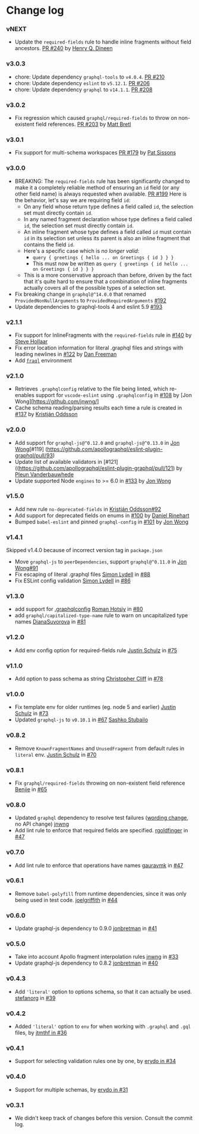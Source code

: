 # Change log

### vNEXT

- Update the `required-fields` rule to handle inline fragments without field ancestors. [PR #240](https://github.com/apollographql/eslint-plugin-graphql/pull/240) by [Henry Q. Dineen](https://github.com/henryqdineen)

### v3.0.3

- chore: Update dependency `graphql-tools` to `v4.0.4`. [PR #210](https://github.com/apollographql/eslint-plugin-graphql/pull/210)
- chore: Update dependency `eslint` to `v5.12.1`. [PR #206](https://github.com/apollographql/eslint-plugin-graphql/pull/206)
- chore: Update dependency `graphql` to `v14.1.1`. [PR #208](https://github.com/apollographql/eslint-plugin-graphql/pull/208)

### v3.0.2

- Fix regression which caused `graphql/required-fields` to throw on non-existent field references. [PR #203](https://github.com/apollographql/eslint-plugin-graphql/pull/203) by [Matt Bretl](https://github.com/mattbretl)

### v3.0.1

- Fix support for multi-schema workspaces [PR #179](https://github.com/apollographql/eslint-plugin-graphql/pull/179) by [Pat Sissons](https://github.com/patsissons)

### v3.0.0

- BREAKING: The `required-fields` rule has been significantly changed to make it a completely reliable method of ensuring an `id` field (or any other field name) is always requested when available. [PR #199](https://github.com/apollographql/eslint-plugin-graphql/pull/199) Here is the behavior, let's say we are requiring field `id`:
    - On any field whose return type defines a field called `id`, the selection set must directly contain `id`.
    - In any named fragment declaration whose type defines a field called `id`, the selection set must directly contain `id`.
    - An inline fragment whose type defines a field called `id` must contain `id` in its selection set unless its parent is also an inline fragment that contains the field `id`.
    - Here's a specific case which is _no longer valid_:
        - `query { greetings { hello ... on Greetings { id } } }`
        - This must now be written as `query { greetings { id hello ... on Greetings { id } } }`
    - This is a more conservative approach than before, driven by the fact that it's quite hard to ensure that a combination of inline fragments actually covers all of the possible types of a selection set.
- Fix breaking change in `graphql@^14.0.0` that renamed `ProvidedNonNullArguments` to `ProvidedRequiredArguments` [#192](https://github.com/apollographql/eslint-plugin-graphql/pull/192)
- Update dependencies to graphql-tools 4 and eslint 5.9 [#193](https://github.com/apollographql/eslint-plugin-graphql/pull/193)

### v2.1.1
- Fix support for InlineFragments with the `required-fields` rule in [#140](https://github.com/apollographql/eslint-plugin-graphql/pull/140/files) by [Steve Hollaar](https://github.com/stevehollaar)
- Fix error location information for literal .graphql files and strings with leading newlines in [#122](https://github.com/apollographql/eslint-plugin-graphql/pull/122) by [Dan Freeman](https://github.com/dfreeman)
- Add [`fraql`](https://github.com/smooth-code/fraql) environment

### v2.1.0
- Retrieves `.graphqlconfig` relative to the file being linted, which re-enables support for `vscode-eslint` using `.graphqlconfig` in [#108](https://github.com/apollographql/eslint-plugin-graphql/pull/108) by [Jon Wong][https://github.com/jnwng/]
- Cache schema reading/parsing results each time a rule is created in [#137](https://github.com/apollographql/eslint-plugin-graphql/pull/137) by [Kristján Oddsson](https://github.com/koddsson)

### v2.0.0
- Add support for `graphql-js@^0.12.0` and `graphql-js@^0.13.0` in [Jon Wong](https://github.com/jnwng/)[#119] (https://github.com/apollographql/eslint-plugin-graphql/pull/93)
- Update list of available validators in [#121]((https://github.com/apollographql/eslint-plugin-graphql/pull/121) by [Pleun Vanderbauwhede](https://github.com/pleunv)
- Update supported Node `engines` to >= 6.0 in [#133](https://github.com/apollographql/eslint-plugin-graphql/pull/133) by [Jon Wong](https://github.com/jnwng/)

### v1.5.0
- Add new rule `no-deprecated-fields` in [Kristján Oddsson](https://github.com/koddsson/)[#92](https://github.com/apollographql/eslint-plugin-graphql/pull/93)
- Add support for deprecated fields on enums in [#100](https://github.com/apollographql/eslint-plugin-graphql/pull/100) by [Daniel Rinehart](https://github.com/NeoPhi)
- Bumped `babel-eslint` and pinned `graphql-config` in [#101](https://github.com/apollographql/eslint-plugin-graphql/pull/101) by [Jon Wong](https://github.com/jnwng)

### v1.4.1
Skipped v1.4.0 because of incorrect version tag in `package.json`
- Move `graphql-js` to `peerDependencies`, support `graphql@^0.11.0` in [Jon Wong](https://github.com/jnwng/)[#91](https://github.com/apollographql/eslint-plugin-graphql/pull/91)
- Fix escaping of literal .graphql files [Simon Lydell](https://github.com/lydell/) in [#88](https://github.com/apollographql/eslint-plugin-graphql/pull/88)
- Fix ESLint config validation [Simon Lydell](https://github.com/lydell/) in [#86](https://github.com/apollographql/eslint-plugin-graphql/pull/86)

### v1.3.0
- add support for [.graphqlconfig](https://github.com/graphcool/graphql-config) [Roman Hotsiy](https://github.com/RomanGotsiy) in [#80](https://github.com/apollographql/eslint-plugin-graphql/pull/80)
- add `graphql/capitalized-type-name` rule to warn on uncapitalized type names [DianaSuvorova](https://github.com/DianaSuvorova) in [#81](https://github.com/apollographql/eslint-plugin-graphql/pull/81)

### v1.2.0
- Add env config option for required-fields rule [Justin Schulz](https://github.com/PepperTeasdale) in [#75](https://github.com/apollographql/eslint-plugin-graphql/pull/75)

### v1.1.0
- Add option to pass schema as string [Christopher Cliff](https://github.com/christophercliff) in [#78](https://github.com/apollographql/eslint-plugin-graphql/pull/78)

### v1.0.0
- Fix template env for older runtimes (eg. node 5 and earlier) [Justin Schulz](https://github.com/PepperTeasdale) in [#73](https://github.com/apollographql/eslint-plugin-graphql/pull/73)
- Updated `graphql-js` to `v0.10.1` in [#67](https://github.com/apollographql/eslint-plugin-graphql/pull/67) [Sashko Stubailo](https://github.com/stubailo)

### v0.8.2
- Remove `KnownFragmentNames` and `UnusedFragment` from default rules in `literal` env. [Justin Schulz](https://github.com/PepperTeasdale) in [#70](https://github.com/apollographql/eslint-plugin-graphql/pull/70)

### v0.8.1
- Fix `graphql/required-fields` throwing on non-existent field reference [Benjie](https://github.com/benjie) in [#65](https://github.com/apollographql/eslint-plugin-graphql/pull/65)

### v0.8.0

- Updated `graphql` dependency to resolve test failures ([wording change](https://github.com/graphql/graphql-js/commit/ba401e154461bca5323ca9121c6dacaee10ebe88), no API change) [jnwng](https://github.com/jnwng)
- Add lint rule to enforce that required fields are specified. [rgoldfinger](https://github.com/rgoldfinger) in [#47](https://github.com/apollographql/eslint-plugin-graphql/pull/50)

### v0.7.0
- Add lint rule to enforce that operations have names [gauravmk](https://github.com/gauravmk) in [#47](https://github.com/apollographql/eslint-plugin-graphql/pull/47)

### v0.6.1

- Remove `babel-polyfill` from runtime dependencies, since it was only being used in test code. [joelgriffith](https://github.com/joelgriffith) in [#44](https://github.com/apollographql/eslint-plugin-graphql/pull/44)

### v0.6.0
- Update graphql-js dependency to 0.9.0 [jonbretman](https://github.com/jonbretman) in [#41](https://github.com/apollostack/eslint-plugin-graphql/pull/41)

### v0.5.0
- Take into account Apollo fragment interpolation rules [jnwng](https://github.com/jnwng) in [#33](https://github.com/apollostack/eslint-plugin-graphql/pull/33)
- Update graphql-js dependency to 0.8.2 [jonbretman](https://github.com/jonbretman) in [#40](https://github.com/apollostack/eslint-plugin-graphql/pull/40)


### v0.4.3

- Add `'literal'` option to options schema, so that it can actually be used. [stefanorg](https://github.com/stefanorg) in [#39](https://github.com/apollostack/eslint-plugin-graphql/pull/39)

### v0.4.2

- Added `'literal'` option to `env` for when working with `.graphql` and `.gql` files, by [jtmthf in #36](https://github.com/apollostack/eslint-plugin-graphql/pull/36)

### v0.4.1

- Support for selecting validation rules one by one, by [erydo in
#34](https://github.com/apollostack/eslint-plugin-graphql/pull/34)

### v0.4.0

- Support for multiple schemas, by [erydo in
#31](https://github.com/apollostack/eslint-plugin-graphql/pull/31)

### v0.3.1

- We didn't keep track of changes before this version. Consult the commit log.

